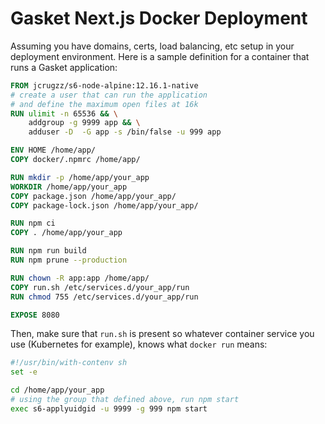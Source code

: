 # Gasket Next.js Docker Deployment

Assuming you have domains, certs, load balancing, etc setup in your deployment
environment. Here is a sample definition for a container that runs a Gasket
application:

```Dockerfile
FROM jcrugzz/s6-node-alpine:12.16.1-native
# create a user that can run the application
# and define the maximum open files at 16k
RUN ulimit -n 65536 && \
    addgroup -g 9999 app && \
    adduser -D  -G app -s /bin/false -u 999 app

ENV HOME /home/app/
COPY docker/.npmrc /home/app/

RUN mkdir -p /home/app/your_app
WORKDIR /home/app/your_app
COPY package.json /home/app/your_app/
COPY package-lock.json /home/app/your_app/

RUN npm ci
COPY . /home/app/your_app

RUN npm run build
RUN npm prune --production

RUN chown -R app:app /home/app/
COPY run.sh /etc/services.d/your_app/run
RUN chmod 755 /etc/services.d/your_app/run

EXPOSE 8080
```
Then, make sure that `run.sh` is present so whatever container service you use
(Kubernetes for example), knows what `docker run` means:

```sh
#!/usr/bin/with-contenv sh
set -e

cd /home/app/your_app
# using the group that defined above, run npm start
exec s6-applyuidgid -u 9999 -g 999 npm start
```

